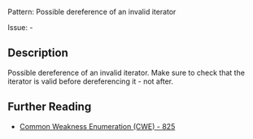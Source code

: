 Pattern: Possible dereference of an invalid iterator

Issue: -

## Description

Possible dereference of an invalid iterator. Make sure to check that the iterator is valid before dereferencing it - not after.

## Further Reading

* [Common Weakness Enumeration (CWE) - 825](https://cwe.mitre.org/data/definitions/825.html)